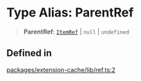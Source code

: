 # Type Alias: ParentRef

> **ParentRef**: [`ItemRef`](ItemRef.md) \| `null` \| `undefined`

## Defined in

[packages/extension-cache/lib/ref.ts:2](https://github.com/andreisergiu98/baeta/blob/e352a1ec749c5b23df693f5f8373ac0b75347349/packages/extension-cache/lib/ref.ts#L2)
